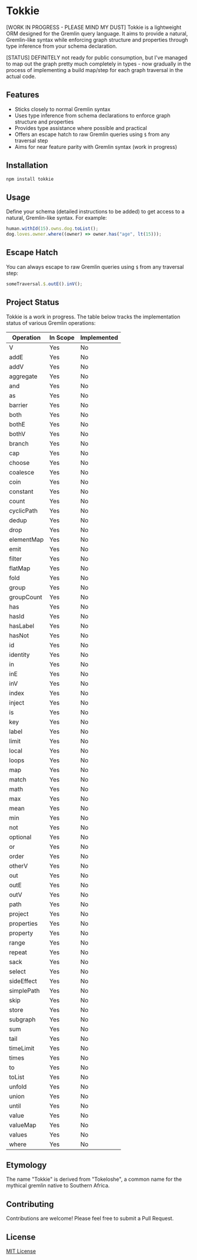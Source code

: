 # Tokkie

[WORK IN PROGRESS - PLEASE MIND MY DUST]
Tokkie is a lightweight ORM designed for the Gremlin query language. It aims to provide a natural, Gremlin-like syntax while enforcing graph structure and properties through type inference from your schema declaration.

[STATUS]
DEFINITELY not ready for public consumption, but I've managed to map out the graph pretty much completely in types - now gradually in the process of implementing a build map/step for each graph traversal in the actual code.

## Features

- Sticks closely to normal Gremlin syntax
- Uses type inference from schema declarations to enforce graph structure and properties
- Provides type assistance where possible and practical
- Offers an escape hatch to raw Gremlin queries using `$` from any traversal step
- Aims for near feature parity with Gremlin syntax (work in progress)

## Installation

```bash
npm install tokkie
```

## Usage

Define your schema (detailed instructions to be added) to get access to a natural, Gremlin-like syntax. For example:

```typescript
human.withId(15).owns.dog.toList();
dog.loves.owner.where((owner) => owner.has("age", lt(15)));
```

## Escape Hatch

You can always escape to raw Gremlin queries using `$` from any traversal step:

```typescript
someTraversal.$.outE().inV();
```

## Project Status

Tokkie is a work in progress. The table below tracks the implementation status of various Gremlin operations:

| Operation  | In Scope | Implemented |
| ---------- | -------- | ----------- |
| V          | Yes      | No          |
| addE       | Yes      | No          |
| addV       | Yes      | No          |
| aggregate  | Yes      | No          |
| and        | Yes      | No          |
| as         | Yes      | No          |
| barrier    | Yes      | No          |
| both       | Yes      | No          |
| bothE      | Yes      | No          |
| bothV      | Yes      | No          |
| branch     | Yes      | No          |
| cap        | Yes      | No          |
| choose     | Yes      | No          |
| coalesce   | Yes      | No          |
| coin       | Yes      | No          |
| constant   | Yes      | No          |
| count      | Yes      | No          |
| cyclicPath | Yes      | No          |
| dedup      | Yes      | No          |
| drop       | Yes      | No          |
| elementMap | Yes      | No          |
| emit       | Yes      | No          |
| filter     | Yes      | No          |
| flatMap    | Yes      | No          |
| fold       | Yes      | No          |
| group      | Yes      | No          |
| groupCount | Yes      | No          |
| has        | Yes      | No          |
| hasId      | Yes      | No          |
| hasLabel   | Yes      | No          |
| hasNot     | Yes      | No          |
| id         | Yes      | No          |
| identity   | Yes      | No          |
| in         | Yes      | No          |
| inE        | Yes      | No          |
| inV        | Yes      | No          |
| index      | Yes      | No          |
| inject     | Yes      | No          |
| is         | Yes      | No          |
| key        | Yes      | No          |
| label      | Yes      | No          |
| limit      | Yes      | No          |
| local      | Yes      | No          |
| loops      | Yes      | No          |
| map        | Yes      | No          |
| match      | Yes      | No          |
| math       | Yes      | No          |
| max        | Yes      | No          |
| mean       | Yes      | No          |
| min        | Yes      | No          |
| not        | Yes      | No          |
| optional   | Yes      | No          |
| or         | Yes      | No          |
| order      | Yes      | No          |
| otherV     | Yes      | No          |
| out        | Yes      | No          |
| outE       | Yes      | No          |
| outV       | Yes      | No          |
| path       | Yes      | No          |
| project    | Yes      | No          |
| properties | Yes      | No          |
| property   | Yes      | No          |
| range      | Yes      | No          |
| repeat     | Yes      | No          |
| sack       | Yes      | No          |
| select     | Yes      | No          |
| sideEffect | Yes      | No          |
| simplePath | Yes      | No          |
| skip       | Yes      | No          |
| store      | Yes      | No          |
| subgraph   | Yes      | No          |
| sum        | Yes      | No          |
| tail       | Yes      | No          |
| timeLimit  | Yes      | No          |
| times      | Yes      | No          |
| to         | Yes      | No          |
| toList     | Yes      | No          |
| unfold     | Yes      | No          |
| union      | Yes      | No          |
| until      | Yes      | No          |
| value      | Yes      | No          |
| valueMap   | Yes      | No          |
| values     | Yes      | No          |
| where      | Yes      | No          |

## Etymology

The name "Tokkie" is derived from "Tokeloshe", a common name for the mythical gremlin native to Southern Africa.

## Contributing

Contributions are welcome! Please feel free to submit a Pull Request.

## License

[MIT License](LICENSE)

